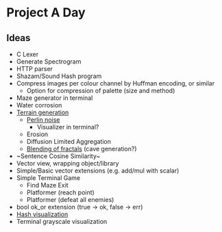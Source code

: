 # Project A Day
## Ideas
- C Lexer
- Generate Spectrogram
- HTTP parser
- Shazam/Sound Hash program
- Compress images per colour channel by Huffman encoding, or similar
    - Option for compression of palette (size and method)
- Maze generator in terminal
- Water corrosion
- [Terrain generation](https://youtu.be/gsJHzBTPG0Y)
    - [Perlin noise](https://en.wikipedia.org/wiki/Perlin_noise)
        - Visualizer in terminal?
    - Erosion
    - Diffusion Limited Aggregation
    - [Blending of fractals](https://youtu.be/1L-x_DH3Uvg) (cave generation?)
- ~Sentence Cosine Similarity~
- Vector view, wrapping object/library
- Simple/Basic vector extensions (e.g. add/mul with scalar)
- Simple Terminal Game
    - Find Maze Exit
    - Platformer (reach point)
    - Platformer (defeat all enemies)
- bool ok_or extension (true -> ok, false -> err)
- [Hash visualization](https://netsec.ethz.ch/publications/papers/validation.pdf)
- Terminal grayscale visualization
